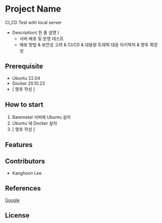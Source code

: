 # Project Name

CI_CD Test with local server

- Description( 한 줄 설명 )
    - 서버 배포 및 운영 테스트
    - 배포 방법 & 보안성 고려 & CI/CD & 대용량 트래픽 대응 아키텍처 & 향후 확장성

## Prerequisite

- Ubuntu 22.04
- Docker 20.10.23
- [ 향후 작성 ]

## How to start

1. Baremetal 서버에 Ubuntu 설치
2. Ubuntu 에 Docker 설치
3. [ 향후 작성 ]

## Features

## Contributors

- Kanghoon Lee

## References

[Google](https://www.google.co.kr)

## License


